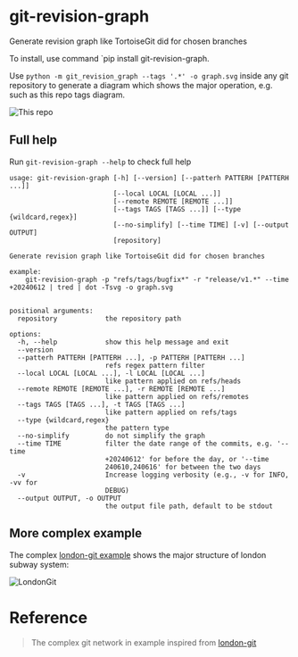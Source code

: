 # git-revision-graph

Generate revision graph like TortoiseGit did for chosen branches

To install, use command `pip install git-revision-graph.

Use `python -m git_revision_graph --tags '.*' -o graph.svg` inside any git repository to generate a diagram which shows the major operation, e.g. such as this repo tags diagram.

![This repo](assets/images/graph.svg)

## Full help

Run `git-revision-graph --help` to check full help

```
usage: git-revision-graph [-h] [--version] [--patterh PATTERH [PATTERH ...]]
                          [--local LOCAL [LOCAL ...]]
                          [--remote REMOTE [REMOTE ...]]
                          [--tags TAGS [TAGS ...]] [--type {wildcard,regex}]
                          [--no-simplify] [--time TIME] [-v] [--output OUTPUT]
                          [repository]

Generate revision graph like TortoiseGit did for chosen branches

example:
    git-revision-graph -p "refs/tags/bugfix*" -r "release/v1.*" --time +20240612 | tred | dot -Tsvg -o graph.svg
        

positional arguments:
  repository            the repository path

options:
  -h, --help            show this help message and exit
  --version
  --patterh PATTERH [PATTERH ...], -p PATTERH [PATTERH ...]
                        refs regex pattern filter
  --local LOCAL [LOCAL ...], -l LOCAL [LOCAL ...]
                        like pattern applied on refs/heads
  --remote REMOTE [REMOTE ...], -r REMOTE [REMOTE ...]
                        like pattern applied on refs/remotes
  --tags TAGS [TAGS ...], -t TAGS [TAGS ...]
                        like pattern applied on refs/tags
  --type {wildcard,regex}
                        the pattern type
  --no-simplify         do not simplify the graph
  --time TIME           filter the date range of the commits, e.g. '--time
                        +20240612' for before the day, or '--time
                        240610,240616' for between the two days
  -v                    Increase logging verbosity (e.g., -v for INFO, -vv for
                        DEBUG)
  --output OUTPUT, -o OUTPUT
                        the output file path, default to be stdout

```
## More complex example

The complex [london-git example](example/london.py) shows the major structure of london subway system:

![LondonGit](example/london.subway.png)

# Reference

> The complex git network in example inspired from [london-git](https://github.com/quarbby/london-git)
